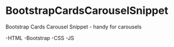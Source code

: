 # BootstrapCardsCarouselSnippet
Bootstrap Cards Carousel Snippet - handy for carousels

-HTML
-Bootstrap
-CSS
-JS
